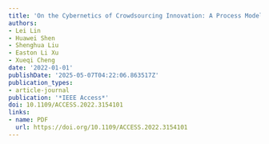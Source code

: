 ```yaml
---
title: 'On the Cybernetics of Crowdsourcing Innovation: A Process Model'
authors:
- Lei Lin
- Huawei Shen
- Shenghua Liu
- Easton Li Xu
- Xueqi Cheng
date: '2022-01-01'
publishDate: '2025-05-07T04:22:06.863517Z'
publication_types:
- article-journal
publication: '*IEEE Access*'
doi: 10.1109/ACCESS.2022.3154101
links:
- name: PDF
  url: https://doi.org/10.1109/ACCESS.2022.3154101
---
```

